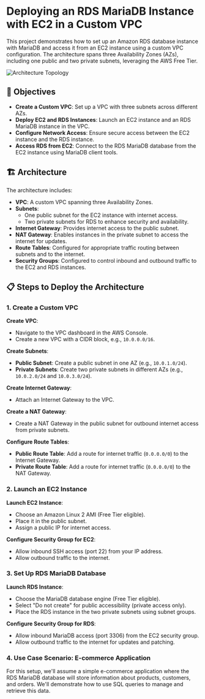 # Deploying an RDS MariaDB Instance with EC2 in a Custom VPC

This project demonstrates how to set up an Amazon RDS database instance with MariaDB and access it from an EC2 instance using a custom VPC configuration. The architecture spans three Availability Zones (AZs), including one public and two private subnets, leveraging the AWS Free Tier.

![Architecture Topology](path/to/topology.png)

## 🎯 Objectives

- **Create a Custom VPC**: Set up a VPC with three subnets across different AZs.
- **Deploy EC2 and RDS Instances**: Launch an EC2 instance and an RDS MariaDB instance in the VPC.
- **Configure Network Access**: Ensure secure access between the EC2 instance and the RDS instance.
- **Access RDS from EC2**: Connect to the RDS MariaDB database from the EC2 instance using MariaDB client tools.

## 🏗 Architecture

The architecture includes:

- **VPC**: A custom VPC spanning three Availability Zones.
- **Subnets**:
  - One public subnet for the EC2 instance with internet access.
  - Two private subnets for RDS to enhance security and availability.
- **Internet Gateway**: Provides internet access to the public subnet.
- **NAT Gateway**: Enables instances in the private subnet to access the internet for updates.
- **Route Tables**: Configured for appropriate traffic routing between subnets and to the internet.
- **Security Groups**: Configured to control inbound and outbound traffic to the EC2 and RDS instances.

## 📋 Steps to Deploy the Architecture

### 1. Create a Custom VPC

**Create VPC**:

- Navigate to the VPC dashboard in the AWS Console.
- Create a new VPC with a CIDR block, e.g., `10.0.0.0/16`.

**Create Subnets**:

- **Public Subnet**: Create a public subnet in one AZ (e.g., `10.0.1.0/24`).
- **Private Subnets**: Create two private subnets in different AZs (e.g., `10.0.2.0/24` and `10.0.3.0/24`).

**Create Internet Gateway**:

- Attach an Internet Gateway to the VPC.

**Create a NAT Gateway**:

- Create a NAT Gateway in the public subnet for outbound internet access from private subnets.

**Configure Route Tables**:

- **Public Route Table**: Add a route for internet traffic (`0.0.0.0/0`) to the Internet Gateway.
- **Private Route Table**: Add a route for internet traffic (`0.0.0.0/0`) to the NAT Gateway.

### 2. Launch an EC2 Instance

**Launch EC2 Instance**:

- Choose an Amazon Linux 2 AMI (Free Tier eligible).
- Place it in the public subnet.
- Assign a public IP for internet access.

**Configure Security Group for EC2**:

- Allow inbound SSH access (port 22) from your IP address.
- Allow outbound traffic to the internet.

### 3. Set Up RDS MariaDB Database

**Launch RDS Instance**:

- Choose the MariaDB database engine (Free Tier eligible).
- Select "Do not create" for public accessibility (private access only).
- Place the RDS instance in the two private subnets using subnet groups.

**Configure Security Group for RDS**:

- Allow inbound MariaDB access (port 3306) from the EC2 security group.
- Allow outbound traffic to the internet for updates and patching.

### 4. Use Case Scenario: E-commerce Application

For this setup, we'll assume a simple e-commerce application where the RDS MariaDB database will store information about products, customers, and orders. We'll demonstrate how to use SQL queries to manage and retrieve this data.
